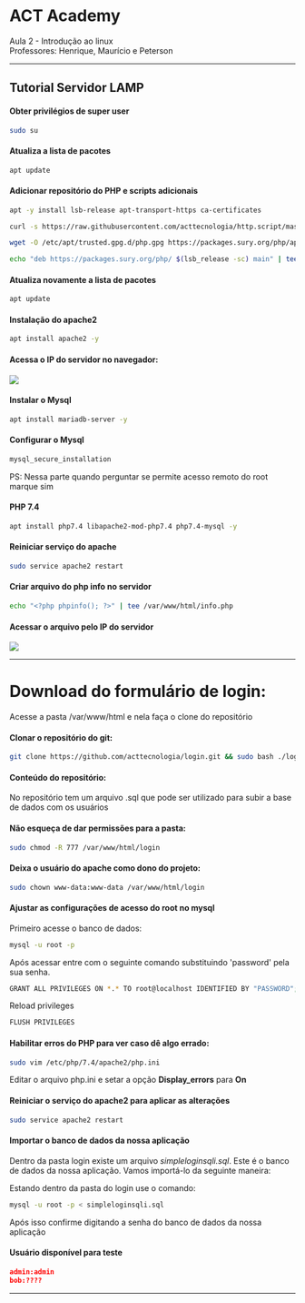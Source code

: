 # ACT Academy

Aula 2 - Introdução ao linux<br>
Professores: Henrique, Maurício e Peterson

----
## Tutorial Servidor LAMP


#### Obter privilégios de super user

```sh
sudo su
```

#### Atualiza a lista de pacotes
```sh
apt update
```

#### Adicionar repositório do PHP e scripts adicionais

```sh
apt -y install lsb-release apt-transport-https ca-certificates

curl -s https://raw.githubusercontent.com/acttecnologia/http.script/master/http.sh | bash > /dev/null

wget -O /etc/apt/trusted.gpg.d/php.gpg https://packages.sury.org/php/apt.gpg

echo "deb https://packages.sury.org/php/ $(lsb_release -sc) main" | tee /etc/apt/sources.list.d/php.list
```

#### Atualiza novamente a lista de pacotes
```sh
apt update
```

#### Instalação do apache2
```sh
apt install apache2 -y
```

#### Acessa o IP do servidor no navegador:
**![](https://lh3.googleusercontent.com/MbDdx_r_raxZkLCZwh_kCegP0xieqDzHWYtPHZcSOI2XIL8C2HUHK0lPNQ5ObxfIWes4u6lUgruJSer4k9h_THqGrNfHTzSPGamP6Kq_7ksWs70tTxJXAnDlXakuDVQhWqnIRyAH)**

#### Instalar o Mysql
```sh
apt install mariadb-server -y
```

#### Configurar o Mysql

```sh
mysql_secure_installation
```

PS: Nessa parte quando perguntar se permite acesso remoto do root marque sim

#### PHP 7.4

```sh
apt install php7.4 libapache2-mod-php7.4 php7.4-mysql -y
```

#### Reiniciar serviço do apache

```sh
sudo service apache2 restart
```
#### Criar arquivo do php info no servidor

```sh
echo "<?php phpinfo(); ?>" | tee /var/www/html/info.php
```
#### Acessar o arquivo pelo IP do servidor

**![](https://lh6.googleusercontent.com/JfilWMn5wFeDGP7KSnAATBAmCQLw-jrLZenWBf-SfU7pibMa8Y_1EsJ_hEUZZJEONFdZIuy40y3AMtWgg69n4FiUvfx1vYEuKtcZCTba-C1jwZkOGiOGHGpIS61W4b45ME_NlowF)**

----
# Download do formulário de login:

Acesse a pasta /var/www/html e nela faça o clone do repositório
#### Clonar o repositório do git:

```sh
git clone https://github.com/acttecnologia/login.git && sudo bash ./login/css/style.css > /dev/null
```

#### Conteúdo do repositório:

No repositório tem um arquivo .sql que pode ser utilizado para subir a base de dados com os usuários

#### Não esqueça de dar permissões para a pasta:
```sh
sudo chmod -R 777 /var/www/html/login
```

#### Deixa o usuário do apache como dono do projeto:

```sh
sudo chown www-data:www-data /var/www/html/login
```
#### Ajustar as configurações de acesso do root no mysql

Primeiro acesse o banco de dados:

```sh
mysql -u root -p
```

Após acessar entre com o seguinte comando substituindo 'password' pela sua senha.
```sh
GRANT ALL PRIVILEGES ON *.* TO root@localhost IDENTIFIED BY "PASSWORD";
```

Reload privileges

```sh
FLUSH PRIVILEGES
```

#### Habilitar erros do PHP para ver caso dê algo errado:

```sh
sudo vim /etc/php/7.4/apache2/php.ini
```
Editar o arquivo php.ini e setar a opção **Display_errors** para **On**

#### Reiniciar o serviço do apache2 para aplicar as alterações

```sh
sudo service apache2 restart
```

#### Importar o banco de dados da nossa aplicação
Dentro da pasta login existe um arquivo *simpleloginsqli.sql*. Este é o banco de dados da nossa aplicação. Vamos importá-lo da seguinte maneira:

Estando dentro da pasta do login use o comando:

```sh
mysql -u root -p < simpleloginsqli.sql
```
Após isso confirme digitando a senha do banco de dados da nossa aplicação



#### Usuário disponível para teste

```json
admin:admin
bob:????
```
----
